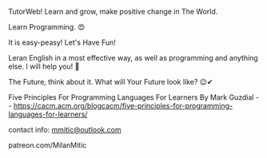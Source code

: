 TutorWeb! Learn and grow, make positive change in The World. 



Learn Programming. 😍


It is easy-peasy! Let's Have Fun!


Leran English in a most effective way, as well as programming and anything else. I will help you! 🎉



The Future, think about it. What will Your Future look like? 😉✔



Five Principles For Programming Languages For Learners
By Mark Guzdial -- https://cacm.acm.org/blogcacm/five-principles-for-programming-languages-for-learners/








contact info: mmitic@outlook.com

patreon.com/MilanMitic
